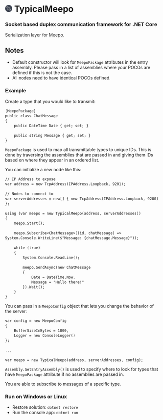 # <img src ="./icon.png" width="23px" /> TypicalMeepo

### Socket based duplex communication framework for .NET Core

Serialization layer for [Meepo](https://github.com/GowenGit/Meepo).

## Notes

* Default constructor will look for `MeepoPackage` attributes in the entry assembly. Please pass in a list of assemblies where your POCOs are defined if this is not the case.
* All nodes need to have identical POCOs defined.

### Example

Create a type that you would like to transmit:

```
[MeepoPackage]
public class ChatMessage
{
    public DateTime Date { get; set; }

    public string Message { get; set; }
}
```

`MeepoPackage` is used to map all transmittable types to unique IDs. This is done by traversing the assemblies 
that are passed in and giving them IDs based on where they appear in an ordered list.

You can initialize a new node like this:

```
// IP Address to expose
var address = new TcpAddress(IPAddress.Loopback, 9201);

// Nodes to connect to
var serverAddresses = new[] { new TcpAddress(IPAddress.Loopback, 9200) };

using (var meepo = new TypicalMeepo(address, serverAddresses))
{
    meepo.Start();

    meepo.Subscribe<ChatMessage>((id, chatMessage) => System.Console.WriteLine($"Message: {chatMessage.Message}"));

    while (true)
    {
        System.Console.ReadLine();

        meepo.SendAsync(new ChatMessage
        {
            Date = DateTime.Now,
            Message = "Hello there!"
        }).Wait();
    }
}
```

You can pass in a `MeepoConfig` object that lets you change the behavior of the server:

```
var config = new MeepoConfig
{
    BufferSizeInBytes = 1000,
    Logger = new ConsoleLogger()
};

...

var meepo = new TypicalMeepo(address, serverAddresses, config);
```

`Assembly.GetEntryAssembly()` is used to specify where to look for types that have `MeepoPackage` attribute if no assemblies are passed in.

You are able to subscribe to messages of a specific type.

### Run on Windows or Linux

* Restore solution: `dotnet restore`
* Run the console app: `dotnet run`